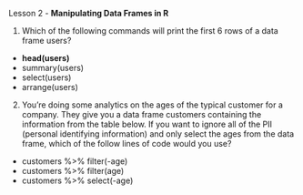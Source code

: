 Lesson 2 - **Manipulating Data Frames in R**
1.	Which of the following commands will print the first 6 rows of a data frame users?
-	**head(users)**
-	summary(users)
-	select(users)
-	arrange(users)

2.	You’re doing some analytics on the ages of the typical customer for a company. They give you a data frame customers containing the information from the table below. If you want to ignore all of the PII (personal identifying information) and only select the ages from the data frame, which of the follow lines of code would you use?
-	customers %>%
filter(-age)
-	customers %>%
filter(age)
-	customers %>%
select(-age)
